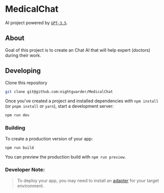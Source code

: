 # MedicalChat

AI project  powered by [`GPT-3.5`](https://platform.openai.com/docs/models/gpt-3-5).

## About

Goal of this project is to create an Chat AI that will help expert (doctors) during their work.


## Developing

Clone this repository
```bash
git clone git@github.com:nightguarder/MedicalChat
```
Once you've created a project and installed dependencies with `npm install` (or `pnpm install` or `yarn`), start a development server:

```bash
npm run dev
```

### Building

To create a production version of your app:

```bash
npm run build
```

You can preview the production build with `npm run preview`.
### Developer Note:
> To deploy your app, you may need to install an [adapter](https://kit.svelte.dev/docs/adapters) for your target environment.
